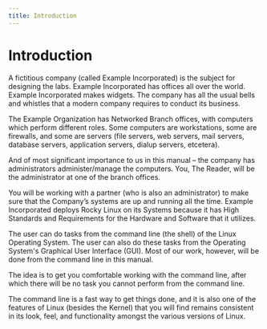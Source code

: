 ```yaml
---
title: Introduction
---
```


# Introduction

A fictitious company (called Example Incorporated) is the subject for designing the labs. Example Incorporated has offices all over the world. Example Incorporated makes widgets. The company has all the usual bells and whistles that a modern company requires to conduct its business. 

The Example Organization has Networked Branch offices, with computers which perform different roles. Some computers are workstations, some are firewalls, and some are servers (file servers, web servers, mail servers, database servers, application servers, dialup servers, etcetera). 

And of most significant importance to us in this manual – the company has administrators administer/manage the computers. You, The Reader, will be the administrator at one of the branch offices.

You will be working with a partner (who is also an administrator) to make sure that the Company’s systems are up and running all the time. Example Incorporated deploys Rocky Linux on its Systems because it has High Standards and Requirements for the Hardware and Software that it utilizes.

The user can do tasks from the command line (the shell) of the Linux Operating System. The user can also do these tasks from the Operating System's Graphical User Interface (GUI). Most of our work, however, will be done from the command line in this manual. 

The idea is to get you comfortable working with the command line, after which there will be no task you cannot perform from the command line. 

The command line is a fast way to get things done, and it is also one of the features of Linux (besides the Kernel) that you will find remains consistent in its look, feel, and functionality amongst the various versions of Linux.
